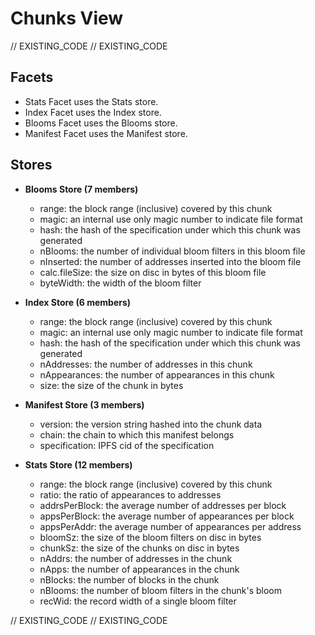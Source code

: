 <!--
Copyright 2016, 2026 The Authors. All rights reserved.
Use of this source code is governed by a license that can
be found in the LICENSE file.

Parts of this file were auto generated. Edit only those parts of
the code inside of 'EXISTING_CODE' tags.
-->
# Chunks View

// EXISTING_CODE
// EXISTING_CODE

## Facets

- Stats Facet uses the Stats store.
- Index Facet uses the Index store.
- Blooms Facet uses the Blooms store.
- Manifest Facet uses the Manifest store.

## Stores

- **Blooms Store (7 members)**

  - range: the block range (inclusive) covered by this chunk
  - magic: an internal use only magic number to indicate file format
  - hash: the hash of the specification under which this chunk was generated
  - nBlooms: the number of individual bloom filters in this bloom file
  - nInserted: the number of addresses inserted into the bloom file
  - calc.fileSize: the size on disc in bytes of this bloom file
  - byteWidth: the width of the bloom filter

- **Index Store (6 members)**

  - range: the block range (inclusive) covered by this chunk
  - magic: an internal use only magic number to indicate file format
  - hash: the hash of the specification under which this chunk was generated
  - nAddresses: the number of addresses in this chunk
  - nAppearances: the number of appearances in this chunk
  - size: the size of the chunk in bytes

- **Manifest Store (3 members)**

  - version: the version string hashed into the chunk data
  - chain: the chain to which this manifest belongs
  - specification: IPFS cid of the specification

- **Stats Store (12 members)**

  - range: the block range (inclusive) covered by this chunk
  - ratio: the ratio of appearances to addresses
  - addrsPerBlock: the average number of addresses per block
  - appsPerBlock: the average number of appearances per block
  - appsPerAddr: the average number of appearances per address
  - bloomSz: the size of the bloom filters on disc in bytes
  - chunkSz: the size of the chunks on disc in bytes
  - nAddrs: the number of addresses in the chunk
  - nApps: the number of appearances in the chunk
  - nBlocks: the number of blocks in the chunk
  - nBlooms: the number of bloom filters in the chunk's bloom
  - recWid: the record width of a single bloom filter

// EXISTING_CODE
// EXISTING_CODE
